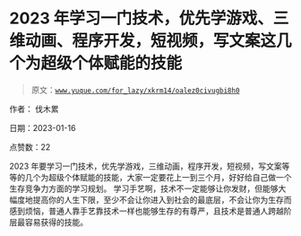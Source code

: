 # 2023 年学习一门技术，优先学游戏、三维动画、程序开发，短视频，写文案这几个为超级个体赋能的技能

> 原文：[`www.yuque.com/for_lazy/xkrm14/oalez0civugbi8h0`](https://www.yuque.com/for_lazy/xkrm14/oalez0civugbi8h0)

作者： 伐木累 

日期：2023-01-16 

点赞数：22 

2023 年要学习一门技术，优先学游戏，三维动画，程序开发，短视频，写文案等等的几个为超级个体赋能的技能，大家一定要花上一到三个月，好好给自己做一个生存竞争力方面的学习规划。 学习手艺啊，技术不一定能够让你发财，但能够大幅度地提高你的人生下限，至少不会让你进入到社会的最底层，不会让你为生存而感到烦恼，普通人靠手艺靠技术一样也能够生存的有尊严，且技术是普通人跨越阶层最容易获得的技能。 

